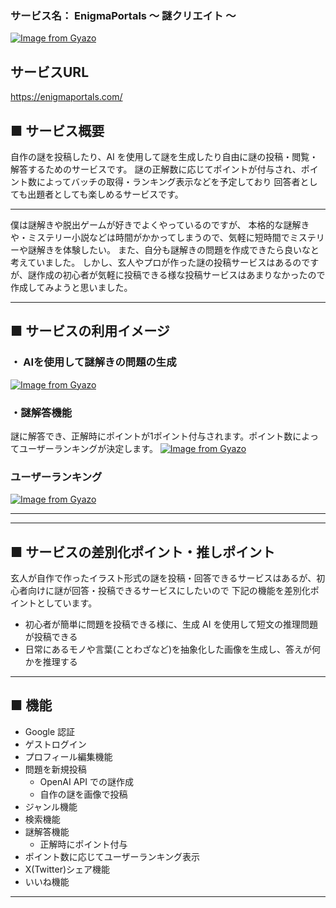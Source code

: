 ### サービス名： EnigmaPortals 〜 謎クリエイト 〜
[![Image from Gyazo](https://i.gyazo.com/0d8b483df7e4c9eb17e3b01e828333da.png)](https://gyazo.com/0d8b483df7e4c9eb17e3b01e828333da)
## サービスURL
https://enigmaportals.com/

## ■ サービス概要
自作の謎を投稿したり、AI を使用して謎を生成したり自由に謎の投稿・閲覧・解答するためのサービスです。
謎の正解数に応じてポイントが付与され、ポイント数によってバッチの取得・ランキング表示などを予定しており
回答者としても出題者としても楽しめるサービスです。

---

僕は謎解きや脱出ゲームが好きでよくやっているのですが、
本格的な謎解きや・ミステリー小説などは時間がかかってしまうので、気軽に短時間でミステリーや謎解きを体験したい。
また、自分も謎解きの問題を作成できたら良いなと考えていました。
しかし、玄人やプロが作った謎の投稿サービスはあるのですが、謎作成の初心者が気軽に投稿できる様な投稿サービスはあまりなかったので作成してみようと思いました。

---

## ■ サービスの利用イメージ

### ・ AIを使用して謎解きの問題の生成
[![Image from Gyazo](https://i.gyazo.com/dc60fba4cf18a1688aced92075f69911.gif)](https://gyazo.com/dc60fba4cf18a1688aced92075f69911)

###  ・謎解答機能
謎に解答でき、正解時にポイントが1ポイント付与されます。ポイント数によってユーザーランキングが決定します。
[![Image from Gyazo](https://i.gyazo.com/9d0917bbb3ccb845625974bfac569031.gif)](https://gyazo.com/9d0917bbb3ccb845625974bfac569031)

### ユーザーランキング
[![Image from Gyazo](https://i.gyazo.com/1d78d22955c7a3f2ee06b77bb43afba7.gif)](https://gyazo.com/1d78d22955c7a3f2ee06b77bb43afba7)

---

---

## ■ サービスの差別化ポイント・推しポイント

玄人が自作で作ったイラスト形式の謎を投稿・回答できるサービスはあるが、初心者向けに謎が回答・投稿できるサービスにしたいので
下記の機能を差別化ポイントとしています。

- 初心者が簡単に問題を投稿できる様に、生成 AI を使用して短文の推理問題が投稿できる
- 日常にあるモノや言葉(ことわざなど)を抽象化した画像を生成し、答えが何かを推理する

---

## ■ 機能
- Google 認証
- ゲストログイン
- プロフィール編集機能
- 問題を新規投稿
  + OpenAI API での謎作成
  + 自作の謎を画像で投稿
- ジャンル機能
- 検索機能
- 謎解答機能
  + 正解時にポイント付与
- ポイント数に応じてユーザーランキング表示
- X(Twitter)シェア機能
- いいね機能

---

